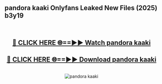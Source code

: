 <h2>pandora kaaki Onlyfans Leaked New Files (2025) b3y19</h2>
<br>
<div align="center">
<h2><a href="https://mediafiles.top/pandora_kaaki&ref=git" rel="nofollow">🔴 CLICK HERE 🌐==►► Watch pandora kaaki</a></h2>
<h2><a href="https://mediafiles.top/pandora_kaaki&ref=git" rel="nofollow">🔴 CLICK HERE 🌐==►► Download pandora kaaki</a></h2>
<br>
<a href="https://mediafiles.top/pandora_kaaki&ref=git" rel="nofollow" data-target="animated-image.originalLink"><img src="https://i.ibb.co.com/xMMVF88/686577567.gif" alt="pandora kaaki" style="max-width: 100%; display: inline-block;" data-target="animated-image.originalImage"></a>
</div>
<br>
<br>